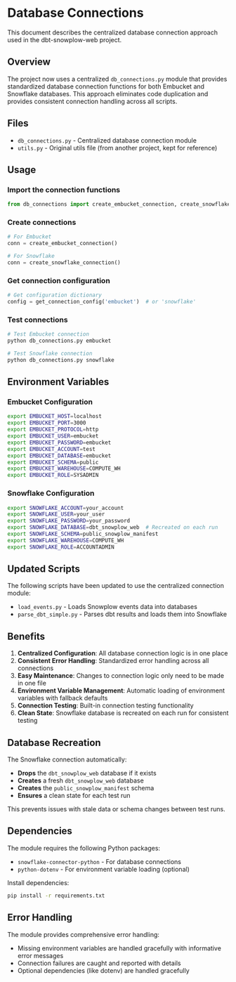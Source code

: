 # Database Connections

This document describes the centralized database connection approach used in the dbt-snowplow-web project.

## Overview

The project now uses a centralized `db_connections.py` module that provides standardized database connection functions for both Embucket and Snowflake databases. This approach eliminates code duplication and provides consistent connection handling across all scripts.

## Files

- `db_connections.py` - Centralized database connection module
- `utils.py` - Original utils file (from another project, kept for reference)

## Usage

### Import the connection functions

```python
from db_connections import create_embucket_connection, create_snowflake_connection, get_connection_config, copy_file_to_data_dir
```

### Create connections

```python
# For Embucket
conn = create_embucket_connection()

# For Snowflake
conn = create_snowflake_connection()
```

### Get connection configuration

```python
# Get configuration dictionary
config = get_connection_config('embucket')  # or 'snowflake'
```

### Test connections

```bash
# Test Embucket connection
python db_connections.py embucket

# Test Snowflake connection
python db_connections.py snowflake
```

## Environment Variables

### Embucket Configuration

```bash
export EMBUCKET_HOST=localhost
export EMBUCKET_PORT=3000
export EMBUCKET_PROTOCOL=http
export EMBUCKET_USER=embucket
export EMBUCKET_PASSWORD=embucket
export EMBUCKET_ACCOUNT=test
export EMBUCKET_DATABASE=embucket
export EMBUCKET_SCHEMA=public
export EMBUCKET_WAREHOUSE=COMPUTE_WH
export EMBUCKET_ROLE=SYSADMIN
```

### Snowflake Configuration

```bash
export SNOWFLAKE_ACCOUNT=your_account
export SNOWFLAKE_USER=your_user
export SNOWFLAKE_PASSWORD=your_password
export SNOWFLAKE_DATABASE=dbt_snowplow_web  # Recreated on each run
export SNOWFLAKE_SCHEMA=public_snowplow_manifest
export SNOWFLAKE_WAREHOUSE=COMPUTE_WH
export SNOWFLAKE_ROLE=ACCOUNTADMIN
```

## Updated Scripts

The following scripts have been updated to use the centralized connection module:

- `load_events.py` - Loads Snowplow events data into databases
- `parse_dbt_simple.py` - Parses dbt results and loads them into Snowflake

## Benefits

1. **Centralized Configuration**: All database connection logic is in one place
2. **Consistent Error Handling**: Standardized error handling across all connections
3. **Easy Maintenance**: Changes to connection logic only need to be made in one file
4. **Environment Variable Management**: Automatic loading of environment variables with fallback defaults
5. **Connection Testing**: Built-in connection testing functionality
6. **Clean State**: Snowflake database is recreated on each run for consistent testing

## Database Recreation

The Snowflake connection automatically:
- **Drops** the `dbt_snowplow_web` database if it exists
- **Creates** a fresh `dbt_snowplow_web` database
- **Creates** the `public_snowplow_manifest` schema
- **Ensures** a clean state for each test run

This prevents issues with stale data or schema changes between test runs.

## Dependencies

The module requires the following Python packages:

- `snowflake-connector-python` - For database connections
- `python-dotenv` - For environment variable loading (optional)

Install dependencies:

```bash
pip install -r requirements.txt
```

## Error Handling

The module provides comprehensive error handling:

- Missing environment variables are handled gracefully with informative error messages
- Connection failures are caught and reported with details
- Optional dependencies (like dotenv) are handled gracefully